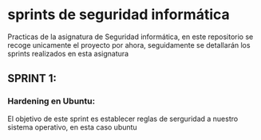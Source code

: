 sprints de seguridad informática
===============
Practicas de la asignatura de Seguridad informática, en este repositorio se recoge unicamente el proyecto por ahora, seguidamente se detallarán los sprints realizados en esta asignatura

## SPRINT 1: 
### Hardening en Ubuntu:
  El objetivo de este sprint es establecer reglas de serguridad a nuestro sistema operativo, en esta caso ubuntu
  
